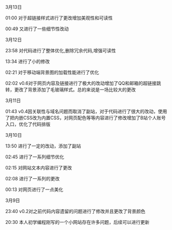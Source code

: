 3月13日

01:00 对于超链接样式进行了更改增加美观性和可读性

00:49 又进行了一些细节性改动

3月12日

23:58 对代码进行了整体优化,删除冗余代码,增强可读性

13:34 进行了小的修改

02:21 对于移动端背景图的加载性能进行了优化

02:02 v0.6对于网页内容及链接进行了极大的改动增加了QQ和邮箱的超链接跳转，更改了背景添加了毛玻璃样式。总的来说是一场比较大的更改

3月11日

01:43 v0.4因关联性与域名问题而取消了副站，对于代码进行了很大的改动，使用了把内嵌CSS改为内置CSS，对网页配色等等内容进行了修改增加了B站个人账号入口，优化了代码排版

3月10日

13:50 进行了一定的改动，添加了副站

02:45 进行了一系列细节优化

02:15 对网站文本内容进行了更改

02:08 进行了一系列的更改

00:13 对网页进行了一点美化

3月9日

23:40 v0.2对之前代码内容遗留的问题进行了修改并且更改了背景颜色

20:30 本人初学编程刚写的一个小网站存在许多问题，后续可以进行更新
